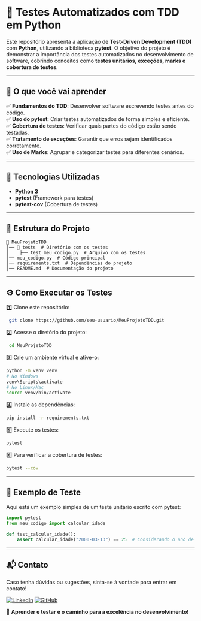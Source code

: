 # 🧪 Testes Automatizados com TDD em Python

Este repositório apresenta a aplicação de **Test-Driven Development (TDD)** com **Python**, utilizando a biblioteca **pytest**. O objetivo do projeto é demonstrar a importância dos testes automatizados no desenvolvimento de software, cobrindo conceitos como **testes unitários, exceções, marks e cobertura de testes**.

---

## 📌 O que você vai aprender

✅ **Fundamentos do TDD**: Desenvolver software escrevendo testes antes do código.  
✅ **Uso do pytest**: Criar testes automatizados de forma simples e eficiente.  
✅ **Cobertura de testes**: Verificar quais partes do código estão sendo testadas.  
✅ **Tratamento de exceções**: Garantir que erros sejam identificados corretamente.  
✅ **Uso de Marks**: Agrupar e categorizar testes para diferentes cenários.

---

## 🚀 Tecnologias Utilizadas

- **Python 3**
- **pytest** (Framework para testes)
- **pytest-cov** (Cobertura de testes)

---

## 📂 Estrutura do Projeto

```
📁 MeuProjetoTDD
│── 📂 tests  # Diretório com os testes
│    ├── test_meu_codigo.py  # Arquivo com os testes
│── meu_codigo.py  # Código principal
│── requirements.txt  # Dependências do projeto
│── README.md  # Documentação do projeto
```

---

## ⚙️ Como Executar os Testes

1️⃣ Clone este repositório:
```sh
 git clone https://github.com/seu-usuario/MeuProjetoTDD.git
```

2️⃣ Acesse o diretório do projeto:
```sh
 cd MeuProjetoTDD
```

3️⃣ Crie um ambiente virtual e ative-o:
```sh
python -m venv venv
# No Windows
venv\Scripts\activate
# No Linux/Mac
source venv/bin/activate
```

4️⃣ Instale as dependências:
```sh
pip install -r requirements.txt
```

5️⃣ Execute os testes:
```sh
pytest
```

6️⃣ Para verificar a cobertura de testes:
```sh
pytest --cov
```

---

## 📜 Exemplo de Teste
Aqui está um exemplo simples de um teste unitário escrito com pytest:

```python
import pytest
from meu_codigo import calcular_idade

def test_calcular_idade():
    assert calcular_idade("2000-03-13") == 25  # Considerando o ano de 2025
```

---

## 📬 Contato
Caso tenha dúvidas ou sugestões, sinta-se à vontade para entrar em contato!

[![LinkedIn](https://img.shields.io/badge/LinkedIn-000?style=for-the-badge&logo=linkedin&logoColor=0A66C2)](www.linkedin.com/in/cristoferruan-dev) 
[![GitHub](https://img.shields.io/badge/GitHub-000?style=for-the-badge&logo=github&logoColor=white)](https://github.com/cristoferrxan)

🚀 **Aprender e testar é o caminho para a excelência no desenvolvimento!**
